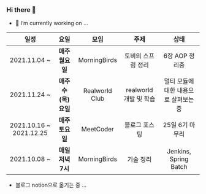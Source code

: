 ### Hi there 👋

- 🔭 I’m currently working on ...

|**일정**|**요일**|**모임**|**주제**|**상태**|
|:---:|:---:|:---:|:---:|:---:|
|2021.11.04 ~ |**매주 월요일**|MorningBirds|토비의 스프링 정리|6장 AOP 정리중|
|2021.11.24 ~ |**매주 수(목)요일**|Realworld Club|realworld 개발 및 학습|멀티 모듈에 대한 내용으로 살펴보는 중|
|2021.10.16 ~ 2021.12.25|**매주 토요일**|MeetCoder|블로그 포스팅|25일 6기 마무리|
|2021.10.08 ~ |**매일 저녁 7시**|MorningBirds|기술 정리|Jenkins, Spring Batch|

- 블로그 notion으로 옮기는 중 ...

<!-- |2021.09.27 ~ |**매주 월요일**|개발자 소규모 모임|알고리즘 ~ing| -->
<!-- |2021.09.08 ~ 2021.11.03|**매주 화요일**|Realworld Club|realworld 개발 및 학습|-->
<!--
**SeokRae/SeokRae** is a ✨ _special_ ✨ repository because its `README.md` (this file) appears on your GitHub profile.

Here are some ideas to get you started:

- 🔭 I’m currently working on ...
- 🌱 I’m currently learning ...
- 👯 I’m looking to collaborate on ...
- 🤔 I’m looking for help with ...
- 💬 Ask me about ...
- 📫 How to reach me: ...
- 😄 Pronouns: ...
- ⚡ Fun fact: ...
-->

